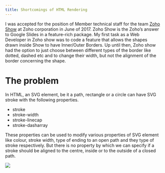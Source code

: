 ```yaml
---
title: Shortcomings of HTML Rendering
---
```


I was accepted for the position of Member technical staff for the team <a href="https://show.zoho.com/">Zoho Show</a> at Zoho corporation in June of 2017. Zoho Show is the Zoho’s answer to Google Slides in a feature-rich package. My first task as a Web Developer in Zoho show was to code a feature that allows the shapes drawn inside Show to have Inner/Outer Borders. Up until then, Zoho show had the option to just choose between different types of the border like dotted, dashed etc and to change their width, but not the alignment of the border concerning the shape.

# The problem

In HTML, an SVG element, be it a path, rectangle or a circle can have SVG stroke with the following properties.

- stroke
- stroke-width
- stroke-linecap
- stroke-dasharray

These properties can be used to modify various properties of SVG element like colour, stroke width, type of ending to an open path and they type of stroke respectively. But there is no property by which we can specify if a stroke should be aligned to the centre, inside or to the outside of a closed path.

<img src="/assets/stroke">